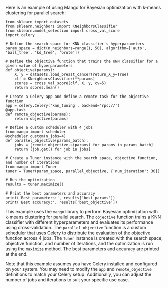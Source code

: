 Here is an example of using Mango for Bayesian optimization with k-means clustering for parallel search:
```{ .py }
from sklearn import datasets
from sklearn.neighbors import KNeighborsClassifier
from sklearn.model_selection import cross_val_score
import celery

# Define the search space for KNN classifier's hyperparameters
param_space = dict(n_neighbors=range(1, 50), algorithm=['auto', 'ball_tree', 'kd_tree', 'brute'])

# Define the objective function that trains the KNN classifier for a given value of hyperparameters
def objective(params):
    X, y = datasets.load_breast_cancer(return_X_y=True)
    clf = KNeighborsClassifier(**params)
    scores = cross_val_score(clf, X, y, cv=5)
    return scores.mean()

# Create a Celery app and define a remote task for the objective function
app = celery.Celery('knn_tuning', backend='rpc://')
@app.task
def remote_objective(params):
    return objective(params)

# Define a custom scheduler with 4 jobs
from mango import scheduler
@scheduler.custom(n_jobs=4)
def parallel_objective(params_batch):
    jobs = [remote_objective.s(params) for params in params_batch]
    return [job.get() for job in jobs]

# Create a Tuner instance with the search space, objective function, and number of iterations
from mango import Tuner
tuner = Tuner(param_space, parallel_objective, {'num_iteration': 30})

# Run the optimization
results = tuner.maximize()

# Print the best parameters and accuracy
print('Best parameters:', results['best_params'])
print('Best accuracy:', results['best_objective'])
```
This example uses the `mango` library to perform Bayesian optimization with k-means clustering for parallel search. The `objective` function trains a KNN classifier with different hyperparameters and evaluates its performance using cross-validation. The `parallel_objective` function is a custom scheduler that uses Celery to distribute the evaluation of the objective function across 4 jobs. The `Tuner` instance is created with the search space, objective function, and number of iterations, and the optimization is run using the `maximize` method. The best parameters and accuracy are printed at the end.

Note that this example assumes you have Celery installed and configured on your system. You may need to modify the `app` and `remote_objective` definitions to match your Celery setup. Additionally, you can adjust the number of jobs and iterations to suit your specific use case.
